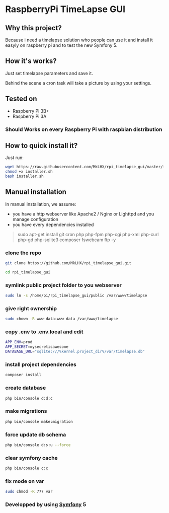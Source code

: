 # RaspberryPi TimeLapse GUI

## Why this project?
Because i need a timelapse solution who people can use it and install it easyly on raspberry pi and to test the new Symfony 5.


## How it's works?
Just set timelapse parameters and save it. 

Behind the scene a cron task will take a picture by using your settings.

## Tested on
- Raspberry Pi 3B+
- Raspberry Pi 3A
### Should Works on every Raspberry Pi with raspbian distribution

## How to quick install it?
Just run:
```bash
wget https://raw.githubusercontent.com/MkLHX/rpi_timelapse_gui/master/installer.sh
chmod +x installer.sh
bash installer.sh
```

## Manual installation
In manual installation, we assume:
- you have a http webserver like Apache2 / Nginx or Lighttpd and you manage configuration
- you have every dependencies installed 
> sudo apt-get install git cron php php-fpm php-cgi php-xml php-curl php-gd php-sqlite3 composer fswebcam ftp -y

### clone the repo
```bash
git clone https://github.com/MkLHX/rpi_timelapse_gui.git

cd rpi_timelapse_gui
```
### symlink public project folder to you webserver
```bash
sudo ln -s /home/pi/rpi_timelapse_gui/public /var/www/timelapse
```
### give right ownership
```bash
sudo chown -R www-data:www-data /var/www/timelapse
```

### copy .env to .env.local and edit
```bash
APP_ENV=prod
APP_SECRET=mysecretisawesome
DATABASE_URL="sqlite:///%kernel.project_dir%/var/timelapse.db"
```
### install project dependencies
```bash
composer install
```
### create database
```bash
php bin/console d:d:c
```
### make migrations
```bash
php bin/console make:migration
```
### force update db schema
```bash
php bin/console d:s:u --force
```
### clear symfony cache
```bash
php bin/console c:c
```
### fix mode on var
```bash
sudo chmod -R 777 var
```

### Developped by using [Symfony](https://github.com/symfony) 5
